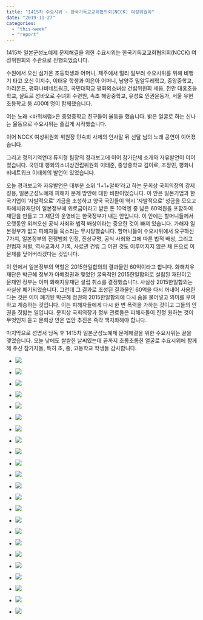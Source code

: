 ```yaml
---
title: "1415차 수요시위 - 한국기독교교회협의회(NCCK) 여성위원회"
date: "2019-11-27"
categories: 
  - "this-week"
  - "report"
---
```


1415차 일본군성노예제 문제해결을 위한 수요시위는 한국기독교교회협의회(NCCK) 여성위원회의 주관으로 진행되었습니다.

수원에서 오신 심가온 초등학생과 어머니, 제주에서 멀리 일부러 수요시위를 위해 비행기 타고 오신 이지수, 이태유 학생과 이은아 어머니, 남양주 밀알두레학교, 중앙중학교, 마리몬드, 평화나비네트워크, 국민대학교 평화의소녀상 건립위원회 세움, 천안 대홍초등학교, 샬트르 성바오로 수녀회 수련원, 속초 해랑중학교, 유성효 인권운동가, 서울 유현초등학교 둥 400여 명이 함께했습니다.

여는 노래 <바위처럼>은 중앙중학교 친구들이 율동을 했습니다. 밝은 얼굴로 하는 신나는 율동으로 수요시위는 즐겁게 시작했습니다.

이어 NCCK 여성위원회 위원장 민숙희 사제의 인사말 뒤 선달 님의 노래 공연이 이어졌습니다.

그리고 정의기억연대 류지형 팀장의 경과보고에 이어 참가단체 소개와 자유발언이 이어졌습니다. 국민대 평화의소녀상건립위원회 이태준, 중앙중학교 김이로, 조정민, 평화나비네트워크 이태희의 발언이 있었습니다.

오늘 경과보고와 자유발언은 대부분 소위 ‘1+1+알파’라고 하는 문희상 국회의장의 강제징용, 일본군성노예제 피해자 문제 방안에 대한 비판이었습니다. 이 안은 일본기업과 한국기업이 ‘자발적으로’ 기금을 조성하고 양국 국민들이 역시 ‘자발적으로’ 성금을 모으고 화해치유재단이 일본정부에 위로금이라고 받은 돈 10억엔 중 남은 60억원을 포함하여 재단을 만들고 그 재단의 운영비는 한국정부가 내는 안입니다. 이 안에는 할머니들께서 오랫동안 외쳐오신 공식 사죄와 법적 배상이라는 중요한 것이 빠져 있습니다. 가해자 일본정부가 없고 피해자들 목소리는 무시당했습니다. 할머니들이 수요시위에서 요구하신 7가지, 일본정부의 전쟁범죄 인정, 진상규명, 공식 사죄와 그에 따른 법적 배상, 그리고 전범자 처벌, 역사교과서 기록, 사료관 건립 그 어떤 것도 이루어지지 않은 채 돈으로 이 문제를 덮어버리겠다는 것입니다.

이 안에서 일본정부의 역할은 2015한일합의의 결과물인 60억이라고 합니다. 화해치유재단은 박근혜 정부가 아베정권과 맺었던 굴욕적인 2015한일합의로 설립된 재단이고 문재인 정부는 이미 화해치유재단 설립 취소를 결정했습니다. 사실상 2015한일합의는 사실상 폐기되었습니다. 그런데 그 결과로 조성된 결과물인 60억을 다시 꺼내어 사용한다는 것은 이미 폐기된 박근혜 정권의 2015한일합의에 다시 숨을 불어넣고 의미를 부여하고 계승하는 것입니다. 이는 피해자들에게 다시 한 번 폭력을 가하는 것이고 그들의 인권을 짓밟는 일입니다. 문희상 국회의장과 정부 관료들은 피해자들이 진정 원하는 것이 무엇인지 듣고 문희상 안은 법안 추진은 즉각 백지화해야 합니다.

마지막으로 성명서 낭독 후 1415차 일본군성노예제 문제해결을 위한 수요시위는 끝을 맺었습니다. 오늘 낮에도 쌀쌀한 날씨였는데 끝까지 초롱초롱한 얼굴로 수요시위에 함께해 주신 참가자들, 특히 초, 중, 고등학교 학생들 감사합니다.

- ![](https://r2.womenandwar.net/2019/11/크기변환IMGP3081.jpg)
    
- ![](https://r2.womenandwar.net/2019/11/크기변환IMGP3083.jpg)
    
- ![](https://r2.womenandwar.net/2019/11/크기변환IMGP3086.jpg)
    
- ![](https://r2.womenandwar.net/2019/11/크기변환IMGP3089.jpg)
    
- ![](https://r2.womenandwar.net/2019/11/크기변환IMGP3095.jpg)
    
- ![](https://r2.womenandwar.net/2019/11/크기변환IMGP3097.jpg)
    
- ![](https://r2.womenandwar.net/2019/11/크기변환IMGP3110.jpg)
    
- ![](https://r2.womenandwar.net/2019/11/크기변환IMGP3116.jpg)
    
- ![](https://r2.womenandwar.net/2019/11/크기변환IMGP3122.jpg)
    
- ![](https://r2.womenandwar.net/2019/11/크기변환IMGP3125.jpg)
    
- ![](https://r2.womenandwar.net/2019/11/크기변환IMGP3135.jpg)
    
- ![](https://r2.womenandwar.net/2019/11/크기변환IMGP3140.jpg)
    
- ![](https://r2.womenandwar.net/2019/11/크기변환IMGP3144.jpg)
    
- ![](https://r2.womenandwar.net/2019/11/크기변환IMGP3158.jpg)
    
- ![](https://r2.womenandwar.net/2019/11/크기변환IMGP3163.jpg)
    
- ![](https://r2.womenandwar.net/2019/11/크기변환IMGP3166.jpg)
    
- ![](https://r2.womenandwar.net/2019/11/크기변환IMGP3177.jpg)
    
- ![](https://r2.womenandwar.net/2019/11/크기변환IMGP3200.jpg)
    
- ![](https://r2.womenandwar.net/2019/11/크기변환IMGP3204.jpg)
    
- ![](https://r2.womenandwar.net/2019/11/크기변환IMGP3211.jpg)
    
- ![](https://r2.womenandwar.net/2019/11/크기변환IMGP3217.jpg)
    
- ![](https://r2.womenandwar.net/2019/11/크기변환IMGP3220.jpg)
    
- ![](https://r2.womenandwar.net/2019/11/크기변환IMGP3234.jpg)
